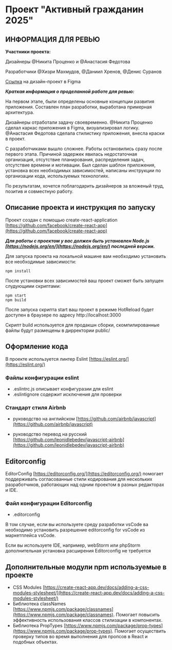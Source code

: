 # Проект "Активный гражданин 2025" 
## ИНФОРМАЦИЯ ДЛЯ РЕВЬЮ

**Участники проекта:**

Дизайнеры @Никита Проценко и @Анастасия Федотова

Разработчики @Хизри Махмудов, @Даниил Хренов, @Денис Суранов

[Ссылка](https://www.figma.com/file/YaSlhgZIqS4IqMD5vXeW3p/Hackathon-2025-Copy?node-id=55%3A0) на дизайн-проект в Figma

***Краткая информация о проделанной работе для ревью:***

На первом этапе, были определены основные концепции развития приложения. Составлен план разработки, выработана примерная архитектура.

Дизайнеры отработали задачу своевременно. @Никита Проценко сделал каркас приложения в Figma, визуализировал логику. @Анастасия Федотова сделала стилистику приложения, внесла краски в проект.

С разработчиками вышло сложнее. Работы остановились сразу после первого этапа. Причиной задержек явилась недостаточная организация, отсутствие планирования, распределения задач, отсутствие времени и мотивации. Был сделан шаблон приложения, установка всех необходимых зависимостей, написаны инструкции по организации кода, используемых технологиях. 

По результатам, хочется поблагодарить дизайнеров за вложеный труд, позитив и совместную работу.

## Описание проекта и инструкция по запуску
Проект создан с помощью create-react-application [https://github.com/facebook/create-react-app](https://github.com/facebook/create-react-app)

***Для работы с проектом у вас должен быть установлен Node.js [https://nodejs.org/en/](https://nodejs.org/en/) последней версии.***

Для запуска проекта на локальной машине вам необходимо установить все необходимые зависимости:

    npm install

После установки всех зависимостей ваш проект сможет быть запущен слудующими скриптами:

    npm start
    npm build

После запуска скрипта start ваш проект в режиме HotReload будет доступен в браузере по адресу http://localhost:3000

Скрипт build  используется для продакшн сборки, скомпилированные файлы будут размещены в дирректории public/

## Оформление кода
В проекте используется линтер Eslint [https://eslint.org/](https://eslint.org/)

### Файлы конфигурации eslint

* .eslintrc.js описывает конфигуразии для eslint
* .eslintignore содержит исключения для проверки

### Стандарт стиля Airbnb

* руководство на английском [https://github.com/airbnb/javascript](https://github.com/airbnb/javascript)

* руководство перевод на русский [https://github.com/leonidlebedev/javascript-airbnb](https://github.com/leonidlebedev/javascript-airbnb) 

## Editorconfig

EditorConfig [https://editorconfig.org/](https://editorconfig.org/) помогает поддерживать согласованные стили кодирования для нескольких разработчиков, работающих над одним проектом в разных редакторах и IDE.

### Файл конфигурации Editorconfig

* .editorconfig

В том случае, если вы используете среду разработки vsCode ва необходимо установить разрешение editorconfig for vsCode из маркетплейса vsCode.

Если вы используете IDE, например, webStorm или phpStorm дополнительная установка расширения Editorconfig не требуется


## Дополнительные модули npm используемые в проекте

* CSS Modules [https://create-react-app.dev/docs/adding-a-css-modules-stylesheet/](https://create-react-app.dev/docs/adding-a-css-modules-stylesheet/)
* Библиотека classNames [https://www.npmjs.com/package/classnames](https://www.npmjs.com/package/classnames). Помогает повысить эффективность использования классов стилизации в компонентах.
* Библиотека PropTypes [https://www.npmjs.com/package/prop-types](https://www.npmjs.com/package/prop-types). Помогает осуществить проверку типов во время выполнения для пропсов в  React и подобных объектах.
